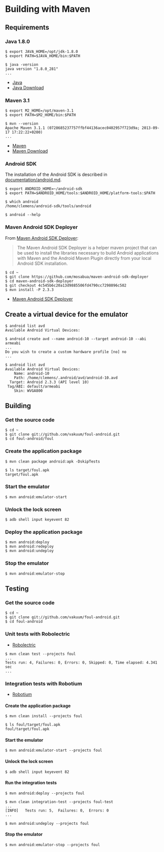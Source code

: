 # Building with Maven

## Requirements

### Java 1.8.0

```
$ export JAVA_HOME=/opt/jdk-1.8.0
$ export PATH=$JAVA_HOME/bin:$PATH

$ java -version
java version "1.8.0_281"
...
```

* [Java](https://www.oracle.com/java/technologies/)
* [Java Download](https://www.oracle.com/java/technologies/javase-downloads.html)

### Maven 3.1

```
$ export M2_HOME=/opt/maven-3.1
$ export PATH=$M2_HOME/bin:$PATH

$ mvn --version
Apache Maven 3.1.1 (0728685237757ffbf44136acec0402957f723d9a; 2013-09-17 17:22:22+0200)
...
```

* [Maven](https://maven.apache.org/)
* [Maven Download](https://maven.apache.org/download.cgi)

### Android SDK

The installation of the Android SDK is described in [documentation/android.md](android.md).

```
$ export ANDROID_HOME=~/android-sdk
$ export PATH=$ANDROID_HOME/tools:$ANDROID_HOME/platform-tools:$PATH

$ which android
/home/clemens/android-sdk/tools/android

$ android --help
```

### Maven Android SDK Deployer

From [Maven Android SDK Deployer](https://github.com/mosabua/maven-android-sdk-deployer):

> The Maven Android SDK Deployer is a helper maven project that can be used to install the libraries necessary to build Android applications with Maven and the Android Maven Plugin directly from your local Android SDK installation.

```
$ cd ~
$ git clone https://github.com/mosabua/maven-android-sdk-deployer
$ cd maven-android-sdk-deployer
$ git checkout 4c545b6c20a13d9885506fd4790cc7298096c502
$ mvn install -P 2.3.3
```

* [Maven Android SDK Deployer](https://github.com/mosabua/maven-android-sdk-deployer)

## Create a virtual device for the emulator

```
$ android list avd
Available Android Virtual Devices:

$ android create avd --name android-10 --target android-10 --abi armeabi
...
Do you wish to create a custom hardware profile [no] no
...

$ android list avd
Available Android Virtual Devices:
    Name: android-10
    Path: /home/clemens/.android/avd/android-10.avd
  Target: Android 2.3.3 (API level 10)
 Tag/ABI: default/armeabi
    Skin: WVGA800
```

## Building

### Get the source code

```
$ cd ~
$ git clone git://github.com/vakuum/foul-android.git
$ cd foul-android/foul
```

### Create the application package

```
$ mvn clean package android:apk -DskipTests

$ ls target/foul.apk
target/foul.apk
```

### Start the emulator

```
$ mvn android:emulator-start
```

### Unlock the lock screen

```
$ adb shell input keyevent 82
```

### Deploy the application package

```
$ mvn android:deploy
$ mvn android:redeploy
$ mvn android:undeploy
```

### Stop the emulator

```
$ mvn android:emulator-stop
```

## Testing

### Get the source code

```
$ cd ~
$ git clone git://github.com/vakuum/foul-android.git
$ cd foul-android
```

### Unit tests with Robolectric

* [Robolectric](http://robolectric.org/)

```
$ mvn clean test --projects foul
...
Tests run: 4, Failures: 0, Errors: 0, Skipped: 0, Time elapsed: 4.341 sec
...
```

### Integration tests with Robotium

* [Robotium](https://github.com/robotiumtech/robotium)

#### Create the application package

```
$ mvn clean install --projects foul

$ ls foul/target/foul.apk
foul/target/foul.apk
```

#### Start the emulator

```
$ mvn android:emulator-start --projects foul
```

#### Unlock the lock screen

```
$ adb shell input keyevent 82
```

#### Run the integration tests

```
$ mvn android:deploy --projects foul

$ mvn clean integration-test --projects foul-test
...
[INFO]   Tests run: 5,  Failures: 0,  Errors: 0
...

$ mvn android:undeploy --projects foul
```

#### Stop the emulator

```
$ mvn android:emulator-stop --projects foul
```
